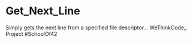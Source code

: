 # Get_Next_Line
Simply gets the next line from a specified file descriptor... WeThinkCode_ Project #SchoolOf42
